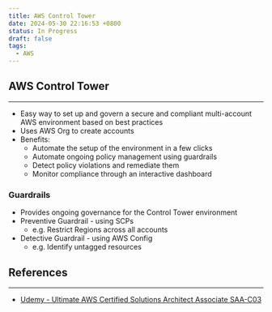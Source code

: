 ```yaml
---
title: AWS Control Tower
date: 2024-05-30 22:16:53 +0800
status: In Progress
draft: false
tags:
  - AWS
---
```

## AWS Control Tower
---
- Easy way to set up and govern a secure and compliant multi-account AWS environment based on best practices
- Uses AWS Org to create accounts
- Benefits:
	- Automate the setup of the environment in a few clicks
	- Automate ongoing policy management using guardrails
	- Detect policy violations and remediate them
	- Monitor compliance through an interactive dashboard

### Guardrails
- Provides ongoing governance for the Control Tower environment
- Preventive Guardrail - using SCPs
	- e.g. Restrict Regions across all accounts
- Detective Guardrail - using AWS Config
	- e.g. Identify untagged resources

## References
---
- [Udemy - Ultimate AWS Certified Solutions Architect Associate SAA-C03](https://www.udemy.com/course/aws-certified-solutions-architect-associate-saa-c03)
